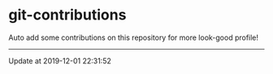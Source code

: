 # git-contributions

Auto add some contributions on this repository for more look-good profile!

---

Update at 2019-12-01 22:31:52
